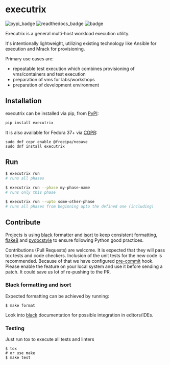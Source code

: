 # executrix

![pypi_badge](https://img.shields.io/pypi/v/executrix?label=PyPI&logo=pypi) ![readthedocs_badge](https://img.shields.io/readthedocs/executrix?label=Read%20the%20Docs&logo=read-the-docs) ![badge](https://copr.fedorainfracloud.org/coprs/g/freeipa/neoave/package/executrix/status_image/last_build.png)

Executrix is a general multi-host workload execution utility.

It's intentionally lightweight, utilizing existing technology like Ansible
for execution and Mrack for provisioning.

Primary use cases are:

- repeatable test execution which combines provisioning of vms/containers and
  test execution
- preparation of vms for labs/workshops
- preparation of development environment

## Installation

executrix can be installed via pip, from [PyPI](https://pypi.org/project/executrix/):

```bash
pip install executrix
```

It is also available for Fedora 37+ via [COPR](https://copr.fedorainfracloud.org/coprs/g/freeipa/neoave/package/executrix/):

```
sudo dnf copr enable @freeipa/neoave
sudo dnf install executrix
```

## Run

```bash
$ executrix run
# runs all phases

$ executrix run --phase my-phase-name
# runs only this phase

$ executrix run --upto some-other-phase
# runs all phases from beginning upto the defined one (including)
```

## Contribute

Projects is using [black](https://github.com/psf/black) formatter and [isort](https://github.com/PyCQA/isort) to keep consistent
formatting, [flake8](https://flake8.pycqa.org/en/latest/) and
[pydocstyle](http://pycodestyle.pycqa.org/en/latest/intro.html) to ensure following
Python good practices.

Contributions (Pull Requests) are welcome. It is expected that they will pass tox tests and code checkers.
Inclusion of the unit tests for the new code is recommended.
Because of that we have configured [pre-commit](https://pre-commit.com/) hook.
Please enable the feature on your local system and use it before sending a patch.
It could save us lot of re-pushing to the PR.

### Black formatting and isort
Expected formatting can be achieved by running:
```
$ make format
```

Look into [black](https://github.com/psf/black) documentation for possible integration
in editors/IDEs.

### Testing
Just run tox to execute all tests and linters

```
$ tox
# or use make
$ make test
```
